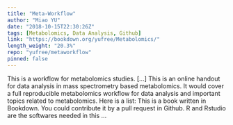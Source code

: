 ```yaml
---
title: "Meta-Workflow"
author: "Miao YU"
date: "2018-10-15T22:30:26Z"
tags: [Metabolomics, Data Analysis, Github]
link: "https://bookdown.org/yufree/Metabolomics/"
length_weight: "20.3%"
repo: "yufree/metaworkflow"
pinned: false
---
```


This is a workflow for metabolomics studies. [...] This is an online handout for data analysis in mass spectrometry based metabolomics. It would cover a full reproducible metabolomics workflow for data analysis and important topics related to metabolomics. Here is a list: This is a book written in Bookdown. You could contribute it by a pull request in Github. R and Rstudio are the softwares needed in this ...
